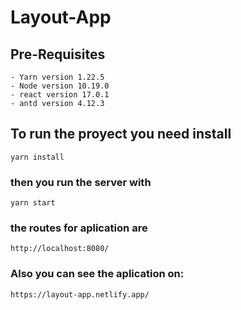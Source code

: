 # Layout-App

## Pre-Requisites
```
- Yarn version 1.22.5
- Node version 10.19.0
- react version 17.0.1
- antd version 4.12.3
```

## To run the proyect you need install 
```
yarn install
```

### then you run the server with
```
yarn start
```
### the routes for aplication are 
```
http://localhost:8080/ 
```
### Also you can see the aplication on: 
```
https://layout-app.netlify.app/
```